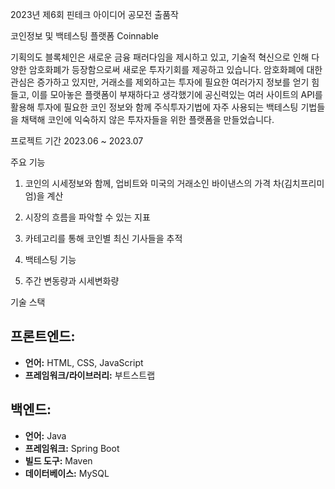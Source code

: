 2023년 제6회 핀테크 아이디어 공모전 출품작

코인정보 및 백테스팅 플랫폼 Coinnable

기획의도
블록체인은 새로운 금융 패러다임을 제시하고 있고, 기술적 혁신으로 인해 다양한 암호화폐가 등장함으로써
새로운 투자기회를 제공하고 있습니다. 암호화폐에 대한 관심은 증가하고 있지만, 
거래소를 제외하고는 투자에 필요한 여러가지 정보를 얻기 힘들고, 이를 모아놓은 플랫폼이 부재하다고 생각했기에
공신력있는 여러 사이트의 API를 활용해 투자에 필요한 코인 정보와 함께
주식투자기법에 자주 사용되는 백테스팅 기법들을 채택해 코인에 익숙하지 않은 투자자들을 위한 플랫폼을 만들었습니다.

프로젝트 기간
2023.06 ~ 2023.07

주요 기능
1. 코인의 시세정보와 함께, 업비트와 미국의 거래소인 바이낸스의 가격 차(김치프리미엄)을 계산


2. 시장의 흐름을 파악할 수 있는 지표


3. 카테고리를 통해 코인별 최신 기사들을 추적


4. 백테스팅 기능


5. 주간 변동량과 시세변화량




기술 스택

## 프론트엔드:

- **언어:** HTML, CSS, JavaScript
- **프레임워크/라이브러리:** 부트스트랩

## 백엔드:

- **언어:** Java
- **프레임워크:** Spring Boot
- **빌드 도구:** Maven
- **데이터베이스:** MySQL

